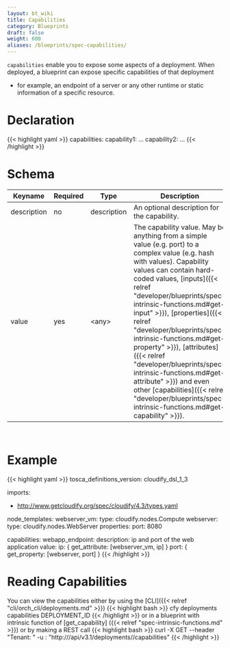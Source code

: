 ```yaml
---
layout: bt_wiki
title: Capabilities
category: Blueprints
draft: false
weight: 600
aliases: /blueprints/spec-capabilities/
---
```


`capabilities` enable you to expose some aspects of a deployment. 
When deployed, a blueprint can expose specific capabilities of that deployment 
- for example, an endpoint of a server or any other runtime or static 
information of a specific resource.

# Declaration

{{< highlight  yaml >}}
capabilities:
  capability1:
    ...
  capability2:
    ...
{{< /highlight >}}

# Schema

Keyname     | Required | Type        | Description
----------- | -------- | ----        | -----------
description | no       | description | An optional description for the capability.
value       | yes      | \<any\>     | The capability value. May be anything from a simple value (e.g. port) to a complex value (e.g. hash with values). Capability values can contain hard-coded values, [inputs]({{< relref "developer/blueprints/spec-intrinsic-functions.md#get-input" >}}), [properties]({{< relref "developer/blueprints/spec-intrinsic-functions.md#get-property" >}}), [attributes]({{< relref "developer/blueprints/spec-intrinsic-functions.md#get-attribute" >}}) and even other [capabilities]({{< relref "developer/blueprints/spec-intrinsic-functions.md#get-capability" >}}).

<br>

# Example

{{< highlight  yaml >}}
tosca_definitions_version: cloudify_dsl_1_3

imports:
  - http://www.getcloudify.org/spec/cloudify/4.3/types.yaml

node_templates:
  webserver_vm:
    type: cloudify.nodes.Compute
  webserver:
    type: cloudify.nodes.WebServer
    properties:
        port: 8080

capabilities:
    webapp_endpoint:
        description: ip and port of the web application
        value:
            ip: { get_attribute: [webserver_vm, ip] }
            port: { get_property: [webserver, port] }
{{< /highlight >}}

# Reading Capabilities
You can view the capabilities either by using the [CLI]({{< relref "cli/orch_cli/deployments.md" >}})
{{< highlight  bash  >}}
cfy deployments capabilities DEPLOYMENT_ID
{{< /highlight >}}
or in a blueprint with intrinsic function of [get_capability] ({{< relref "spec-intrinsic-functions.md" >}})
or by making a REST call
{{< highlight  bash  >}}
curl -X GET --header "Tenant: <manager-tenant>" -u <manager-username>:<manager-password> "http://<manager-ip>/api/v3.1/deployments/<deployment-id>/capabilities"
{{< /highlight >}}
